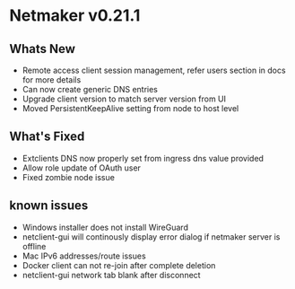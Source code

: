 
# Netmaker v0.21.1

## Whats New
- Remote access client session management, refer users section in docs for more details
- Can now create generic DNS entries
- Upgrade client version to match server version from UI
- Moved PersistentKeepAlive setting from node to host level
## What's Fixed
- Extclients DNS now properly set from ingress dns value provided
- Allow role update of OAuth user
- Fixed zombie node issue
## known issues
- Windows installer does not install WireGuard
- netclient-gui will continously display error dialog if netmaker server is offline
- Mac IPv6 addresses/route issues
- Docker client can not re-join after complete deletion
- netclient-gui network tab blank after disconnect


